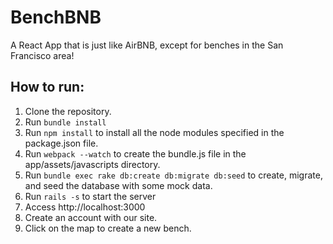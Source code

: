 # BenchBNB
A React App that is just like AirBNB, except for benches in the San Francisco area!

## How to run:

1. Clone the repository.
2. Run ```bundle install```
3. Run ```npm install``` to install all the node modules specified in the package.json file.
4. Run ```webpack --watch``` to create the bundle.js file in the app/assets/javascripts directory.
5. Run ```bundle exec rake db:create db:migrate db:seed``` to create, migrate, and seed the database with some mock data.
6. Run ```rails -s``` to start the server
7. Access http://localhost:3000 
8. Create an account with our site.
9. Click on the map to create a new bench.
